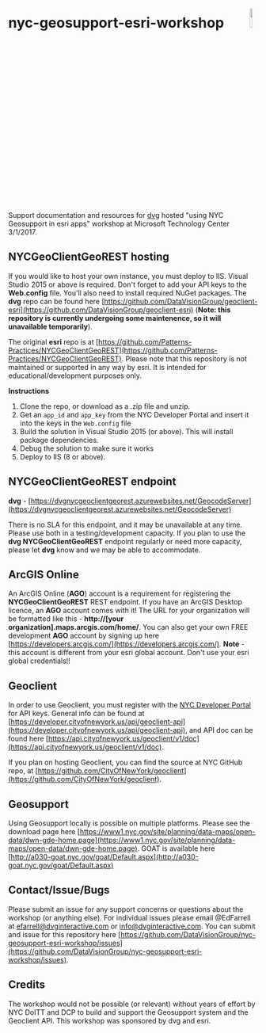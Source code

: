 # nyc-geosupport-esri-workshop <a href="http://www.dvginteractive.com/" target="_blank" align="right"><img src="http://www.dvginteractive.com/wp-content/themes/dvg/images/logob@2x.png" width="10%" ></a>
Support documentation and resources for [dvg](http://www.dvginteractive.com/) hosted "using NYC Geosupport in esri apps" workshop at Microsoft Technology Center 3/1/2017.

## NYCGeoClientGeoREST hosting
If you would like to host your own instance, you must deploy to IIS. Visual Studio 2015 or above is required. Don't forget to add your API keys to the **Web.config** file. You'll also need to install required NuGet packages. The **dvg** repo can be found here [https://github.com/DataVisionGroup/geoclient-esri](https://github.com/DataVisionGroup/geoclient-esri) (**Note: this repository is currently undergoing some maintenence, so it will unavailable temporarily**).

The original **esri** repo is at [https://github.com/Patterns-Practices/NYCGeoClientGeoREST](https://github.com/Patterns-Practices/NYCGeoClientGeoREST). Please note that this repository is not maintained or supported in any way by esri. It is intended for educational/development purposes only.

**Instructions**
1.  Clone the repo, or download as a .zip file and unzip.
2.  Get an `app_id` and `app_key` from the NYC Developer Portal and insert it into the keys in the `Web.config` file
3.  Build the solution in Visual Studio 2015 (or above). This will install package dependencies.
4.  Debug the solution to make sure it works
5.  Deploy to IIS (8 or above).


## NYCGeoClientGeoREST endpoint
**dvg** - [https://dvgnycgeoclientgeorest.azurewebsites.net/GeocodeServer](https://dvgnycgeoclientgeorest.azurewebsites.net/GeocodeServer)

There is no SLA for this endpoint, and it may be unavailable at any time. Please use both in a testing/development capacity. If you plan to use the **dvg NYCGeoClientGeoREST** endpoint regularly or need more capacity, please let **dvg** know and we may be able to accommodate.

## ArcGIS Online
An ArcGIS Online (**AGO**) account is a requirement for registering the **NYCGeoClientGeoREST** REST endpoint. If you have an ArcGIS Desktop licence, an **AGO** account comes with it! The URL for your organization will be formatted like this - **http://[your organization].maps.arcgis.com/home/**. You can also get your own FREE development **AGO** account by signing up here [https://developers.arcgis.com/](https://developers.arcgis.com/). **Note** - this account is different from your esri global account. Don't use your esri global credentials!!

## Geoclient
In order to use Geoclient, you must register with the [NYC Developer Portal](https://developer.cityofnewyork.us/) for API keys. General info can be found at [https://developer.cityofnewyork.us/api/geoclient-api](https://developer.cityofnewyork.us/api/geoclient-api), and API doc can be found here [https://api.cityofnewyork.us/geoclient/v1/doc](https://api.cityofnewyork.us/geoclient/v1/doc).

If you plan on hosting Geoclient, you can find the source at NYC GitHub repo, at [https://github.com/CityOfNewYork/geoclient](https://github.com/CityOfNewYork/geoclient).

## Geosupport
Using Geosupport locally is possible on multiple platforms. Please see the download page here [https://www1.nyc.gov/site/planning/data-maps/open-data/dwn-gde-home.page](https://www1.nyc.gov/site/planning/data-maps/open-data/dwn-gde-home.page). GOAT is available here [http://a030-goat.nyc.gov/goat/Default.aspx](http://a030-goat.nyc.gov/goat/Default.aspx)

## Contact/Issue/Bugs
Please submit an issue for any support concerns or questions about the workshop (or anything else). For individual issues please email @EdFarrell at [efarrell@dvginteractive.com](efarrell@dvginteractive.com) or [info@dvginteractive.com](info@dvginteractive.com). You can submit and issue for this repository here [https://github.com/DataVisionGroup/nyc-geosupport-esri-workshop/issues](https://github.com/DataVisionGroup/nyc-geosupport-esri-workshop/issues).

## Credits
The workshop would not be possible (or relevant) without years of effort by NYC DoITT and DCP to build and support the Geosupport system and the Geoclient API. This workshop was sponsored by dvg and esri. 
